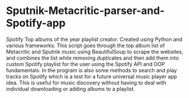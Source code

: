 # Sputnik-Metacritic-parser-and-Spotify-app
Spotify Top albums of the year playlist creator. 
Created using Python and various frameworks. 
This script goes through the top album list of Metacritic and Sputnik music using BeautifulSoup to scrape the websites, and combines the list while removing duplicates and then add them into custom Spotify playlist for the user using the Spotify API and OOP fundamentals. 
In the program is also some methods to search and play tracks on Spotify which is a test for a future universal music player app idea. 
This is useful for music discovery without having to deal with individual downloading or adding albums to a playlist. 

